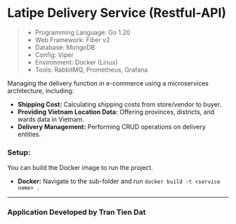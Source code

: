 # Latipe Delivery Service (Restful-API)


> - Programming Language: Go 1.20
> - Web Framework: Fiber v2
> - Database: MongoDB
> - Config: Viper
> - Environment: Docker (Linux)
> - Tools: RabbitMQ, Prometheus, Grafana

Managing the delivery function in e-commerce using a microservices architecture, including:

- **Shipping Cost:** Calculating shipping costs from store/vendor to buyer.
- **Providing Vietnam Location Data:** Offering provinces, districts, and wards data in Vietnam.
- **Delivery Management:** Performing CRUD operations on delivery entities.

### Setup:

You can build the Docker image to run the project.
- **Docker:** Navigate to the sub-folder and run `docker build -t <service name> .`
<hr></hr>

### Application Developed by Tran Tien Dat
